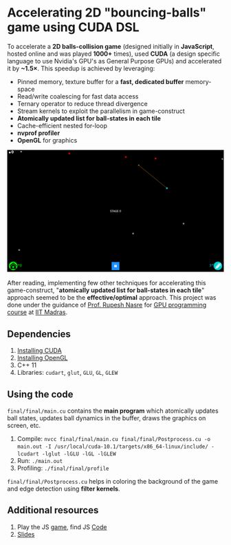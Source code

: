 # Accelerating 2D "bouncing-balls" game using CUDA DSL
To accelerate a **2D balls-collision game** (designed initially in **JavaScript**, hosted online and was played **1000+** times), used **CUDA** (a design specific language to use Nvidia's GPU's as General Purpose GPUs) and accelerated it by **~1.5×**. This speedup is achieved by leveraging:
* Pinned memory, texture buffer for a **fast, dedicated buffer** memory-space
* Read/write coalescing for fast data access
* Ternary operator to reduce thread divergence
* Stream kernels to exploit the parallelism in game-construct
* **Atomically updated list for ball-states in each tile**
* Cache-efficient nested for-loop
* **nvprof profiler**
* **OpenGL** for graphics

![ball_bounce_game](./images/Ball_Bounce.png)

After reading, implementing few other techniques for accelerating this game-construct, "**atomically updated list for ball-states in each tile**" approach seemed to be the **effective/optimal** approach. This project was done under the guidance of [Prof. Rupesh Nasre](http://www.cse.iitm.ac.in/~rupesh/) for [GPU programming course](http://www.cse.iitm.ac.in/~rupesh/teaching/gpu/jan20/) at [IIT Madras](https://www.iitm.ac.in/).

## Dependencies
1. [Installing CUDA](https://docs.nvidia.com/cuda/cuda-installation-guide-linux/index.html)
2. [Installing OpenGL](https://medium.com/geekculture/a-beginners-guide-to-setup-opengl-in-linux-debian-2bfe02ccd1e) 
3. C++ 11
4. Libraries: `cudart`, `glut`, `GLU`, `GL`, `GLEW`

## Using the code
`final/final/main.cu` contains the **main program** which atomically updates ball states, updates ball dynamics in the buffer, draws the graphics on screen, etc.

1. Compile: `nvcc final/final/main.cu final/final/Postprocess.cu -o main.out -I /usr/local/cuda-10.1/targets/x86_64-linux/include/ -lcudart -lglut -lGLU -lGL -lGLEW`
2. Run: `./main.out`
3. Profiling: `./final/final/profile`

`final/final/Postprocess.cu` helps in coloring the background of the game and edge detection using **filter kernels**.

## Additional resources
1. Play the JS [game](https://covidchaos.github.io/), find JS [Code](https://github.com/sundar7D0/covid-chaos)
2. [Slides](https://docs.google.com/presentation/d/1SjBRra2Wo6VOd1nS5jwRlU2aCEokyeq-LyCCo21CvDQ/edit?usp=sharing)
